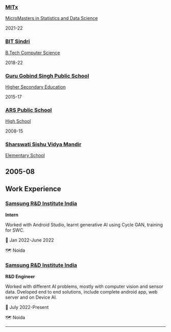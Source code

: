 ### [MITx](https://micromasters.mit.edu/)

[MicroMasters in Statistics and Data Science](https://micromasters.mit.edu/ds/)

2021-22

    
### [BIT Sindri](https://www.bitsindri.ac.in/)

[B.Tech Computer Science](https://www.bitsindri.ac.in/index.php/departments/computer-science-engineering)

2018-22

    
### [Guru Gobind Singh Public School](https://www.ggpsbokaro.org/)

[Higher Secondary Education]()

2015-17

    
### [ARS Public School](http://www.arspublicschool.com/)

[High School]()

2008-15

    
### [Sharswati Sishu Vidya Mandir]()

[Elementary School]()

2005-08
---


## Work Experience
    
### [Samsung R&D Institute India](https://research.samsung.com/sri-n)
**Intern**

Worked with Android Studio, learnt generative AI using Cycle GAN, training for SWC.

📅 Jan 2022-June 2022

🗺 Noida

    
### [Samsung R&D Institute India](https://research.samsung.com/sri-n)
**R&D Engineer**

Worked with different AI problems, mostly with computer vision and sensor data. Dveloped end to end solutions, include complete android app, web server and on Device AI.

📅 July 2022-Present

🗺 Noida 

---
